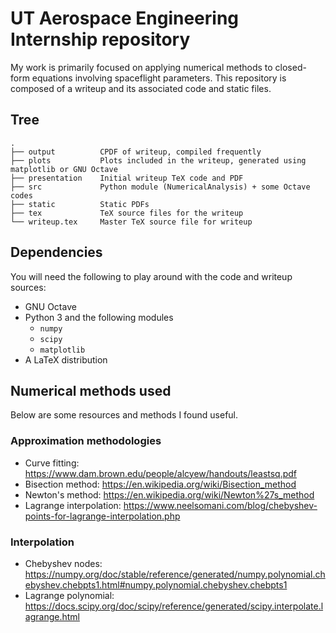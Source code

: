 # UT Aerospace Engineering Internship repository

My work is primarily focused on applying numerical methods to closed-form equations involving spaceflight parameters. 
This repository is composed of a writeup and its associated code and static files.

## Tree

```
.
├── output          CPDF of writeup, compiled frequently
├── plots           Plots included in the writeup, generated using matplotlib or GNU Octave
├── presentation    Initial writeup TeX code and PDF
├── src             Python module (NumericalAnalysis) + some Octave codes
├── static          Static PDFs
├── tex             TeX source files for the writeup
└── writeup.tex     Master TeX source file for writeup
```

## Dependencies

You will need the following to play around with the code and writeup sources:

- GNU Octave
- Python 3 and the following modules
  - `numpy`
  - `scipy`
  - `matplotlib`
- A LaTeX distribution

## Numerical methods used

Below are some resources and methods I found useful.

### Approximation methodologies

- Curve fitting: https://www.dam.brown.edu/people/alcyew/handouts/leastsq.pdf
- Bisection method: https://en.wikipedia.org/wiki/Bisection_method
- Newton's method: https://en.wikipedia.org/wiki/Newton%27s_method
- Lagrange interpolation: https://www.neelsomani.com/blog/chebyshev-points-for-lagrange-interpolation.php

### Interpolation

- Chebyshev nodes: https://numpy.org/doc/stable/reference/generated/numpy.polynomial.chebyshev.chebpts1.html#numpy.polynomial.chebyshev.chebpts1
- Lagrange polynomial: https://docs.scipy.org/doc/scipy/reference/generated/scipy.interpolate.lagrange.html